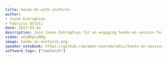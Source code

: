 ```yaml
---
title: Hands-On with snnTorch
author: 
- Jason Eshraghian
- Fabrizio Ottati
date: 2023-03-02
description: Join Jason Eshraghian for an engaging hands-on session featuring snnTorch. Explore the world of neuromorphic engineering.
video: aUjWRpisRRg
image: hands-on-snntorch.png
speaker_notebook: https://github.com/open-neuromorphic/hands-on-session-snntorch-230302
software_tags: ["snntorch"]
---
```

